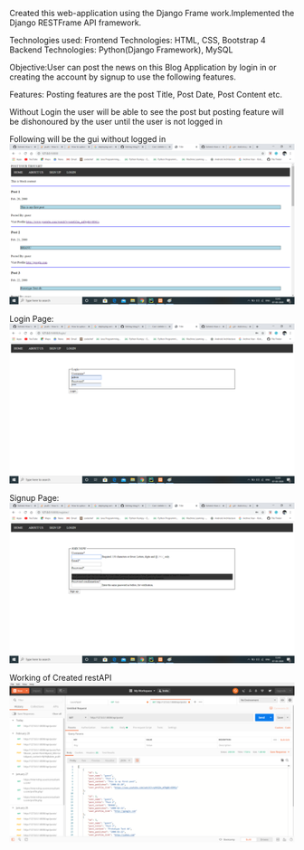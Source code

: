 Created this web-application using the Django Frame work.Implemented the Django RESTFrame API framework.

Technologies used:
  Frontend Technologies: HTML, CSS, Bootstrap 4
  Backend Technologies: Python(Django Framework), MySQL  

Objective:User can post the news on this Blog Application by login in or creating the account by signup to use the following features.

Features:
  Posting features are the post Title, Post Date, Post Content etc.
  
  Without Login the user will be able to see the post but posting feature will be dishonoured by the user until the user is not logged in
  
  
  Following will be the gui without logged in
  ![alt text](https://github.com/bhanujoshi24/blog/blob/master/post1.png)
  
  Login Page:
  ![alt text](https://github.com/bhanujoshi24/blog/blob/master/post2.png)
  
  Signup Page:
  ![alt text](https://github.com/bhanujoshi24/blog/blob/master/post3.png)
  
  Working of Created restAPI 
  ![alt text](https://github.com/bhanujoshi24/blog/blob/master/post4.png)
